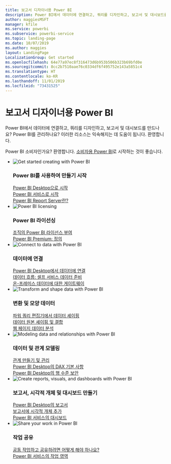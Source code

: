 ```yaml
---
title: 보고서 디자이너용 Power BI
description: Power BI에서 데이터에 연결하고, 쿼리를 디자인하고, 보고서 및 대시보드를 만드나요? Power BI 관리자인가요?
author: maggiesMSFT
manager: kfile
ms.service: powerbi
ms.subservice: powerbi-service
ms.topic: landing-page
ms.date: 10/07/2019
ms.author: maggies
layout: LandingPage
LocalizationGroup: Get started
ms.openlocfilehash: 64e77a97ec8f316473d6b953b506b323b69bfd0e
ms.sourcegitcommit: 8cc2b7510aae76c0334df6f495752e143a5851c4
ms.translationtype: HT
ms.contentlocale: ko-KR
ms.lasthandoff: 11/01/2019
ms.locfileid: "73431525"
---
```

# <a name="power-bi-for-report-designers"></a>보고서 디자이너용 Power BI

Power BI에서 데이터에 연결하고, 쿼리를 디자인하고, 보고서 및 대시보드를 만드나요? Power BI를 관리하나요? 이러한 리소스는 익숙해지는 데 도움이 됩니다. 환영합니다.

Power BI 소비자인가요? 환영합니다. [소비자용 Power BI](consumer/power-bi-consumer-landing.md)로 시작하는 것이 좋습니다.

<ul class="panelContent cardsF"> 
            <li> 
                  <div class="cardSize"> 
                        <div class="cardPadding"> 
                              <div class="card"> 
                                    <div class="cardImageOuter">
                                          <div class="cardImage">
                                                <img alt="Get started creating with Power BI" src="media/power-bi-creator-landing/power-bi-designer-get-started.svg" data-linktype="relative-path">
                                          </div>
                                    </div>
                                    <div class="cardText"> 
                                          <h3>Power BI를 사용하여 만들기 시작</h3> 
                                          <p></p>
                                               <a href="desktop-what-is-desktop.md">Power BI Desktop으로 시작</a><br/> 
                                               <a href="fundamentals/power-bi-overview.md">Power BI 서비스로 시작</a><br/> 
                                               <a href="report-server/get-started.md">Power BI Report Server란?</a>
                                    </div> 
                              </div> 
                        </div> 
                  </div> 
            </li>
            <li> 
                  <div class="cardSize"> 
                        <div class="cardPadding"> 
                              <div class="card"> 
                                    <div class="cardImageOuter">
                                          <div class="cardImage">
                                                <img alt="Power BI licensing" src="media/power-bi-creator-landing/power-bi-designer-licensing.svg" data-linktype="relative-path">
                                          </div>
                                    </div>
                                    <div class="cardText"> 
                                          <h3>Power BI 라이선싱</h3> 
                                          <p></p>
                                                <a href="service-admin-licensing-organization.md">조직의 Power BI 라이선스 부여</a><br/> 
                                                <a href="service-premium-what-is.md">Power BI Premium: 정의</a> 
                                    </div> 
                              </div> 
                        </div> 
                  </div> 
            </li>
            <li> 
                  <div class="cardSize"> 
                        <div class="cardPadding"> 
                              <div class="card"> 
                                    <div class="cardImageOuter">
                                          <div class="cardImage">
                                                <img alt="Connect to data with Power BI" src="media/power-bi-creator-landing/power-bi-designer-connect-data.svg" data-linktype="relative-path">
                                          </div>
                                    </div>
                                    <div class="cardText"> 
                                          <h3>데이터에 연결</h3> 
                                          <p></p>
                                                <a href="desktop-quickstart-connect-to-data.md">Power BI Desktop에서 데이터에 연결</a><br/> 
                                                <a href="service-dataflows-overview.md">데이터 흐름: 셀프 서비스 데이터 준비</a><br/> 
                                                <a href="service-gateway-onprem.md">온-프레미스 데이터에 대한 게이트웨이</a>
                                    </div> 
                              </div> 
                        </div> 
                  </div> 
            </li>
            <li> 
                  <div class="cardSize"> 
                        <div class="cardPadding"> 
                              <div class="card"> 
                                    <div class="cardImageOuter">
                                          <div class="cardImage">
                                                <img alt="Transform and shape data with Power BI" src="media/power-bi-creator-landing/power-bi-designer-transform-shape-data.svg" data-linktype="relative-path">
                                          </div>
                                    </div>
                                    <div class="cardText"> 
                                          <h3>변환 및 모양 데이터</h3> 
                                          <p></p>
                                                <a href="desktop-common-query-tasks.md">파워 쿼리 편집기에서 데이터 셰이핑</a><br/> 
                                                <a href="desktop-shape-and-combine-data.md">데이터 원본 셰이핑 및 결합</a><br/> 
                                                <a href="desktop-tutorial-importing-and-analyzing-data-from-a-web-page.md">웹 페이지 데이터 분석</a>
                                    </div> 
                              </div> 
                        </div> 
                  </div> 
            </li>
            <li> 
                  <div class="cardSize"> 
                        <div class="cardPadding"> 
                              <div class="card"> 
                                    <div class="cardImageOuter">
                                          <div class="cardImage">
                                                <img alt="Modeling data and relationships with Power BI" src="media/power-bi-creator-landing/power-bi-designer-modeling-data-relationships.svg" data-linktype="relative-path">
                                          </div>
                                    </div>
                                    <div class="cardText"> 
                                          <h3>데이터 및 관계 모델링</h3> 
                                          <p></p>
                                                <a href="desktop-create-and-manage-relationships.md">관계 만들기 및 관리</a><br/>
                                                <a href="desktop-quickstart-learn-dax-basics.md">Power BI Desktop의 DAX 기본 사항</a><br/> 
                                                <a href="service-admin-rls.md">Power BI Desktop의 행 수준 보안</a> 
                                    </div> 
                              </div> 
                        </div> 
                  </div> 
            </li>
            <li> 
                  <div class="cardSize"> 
                        <div class="cardPadding"> 
                              <div class="card"> 
                                    <div class="cardImageOuter">
                                          <div class="cardImage">
                                                <img alt="Create reports, visuals, and dashboards with Power BI" src="media/power-bi-creator-landing/power-bi-designer-create-reports-visuals-dashboards.svg" data-linktype="relative-path">
                                          </div>
                                    </div>
                                    <div class="cardText"> 
                                          <h3>보고서, 시각적 개체 및 대시보드 만들기</h3> 
                                          <p></p>
                                                <a href="desktop-report-view.md">Power BI Desktop의 보고서</a><br/> 
                                                <a href="power-bi-report-add-visualizations-i.md">보고서에 시각적 개체 추가</a><br/> 
                                                <a href="service-dashboard-create.md">Power BI 서비스의 대시보드</a>
                                    </div> 
                              </div> 
                        </div> 
                  </div> 
            </li>
            <li> 
                  <div class="cardSize"> 
                        <div class="cardPadding"> 
                              <div class="card"> 
                                    <div class="cardImageOuter">
                                          <div class="cardImage">
                                                <img alt="Share your work in Power BI" src="media/power-bi-creator-landing/power-bi-designer-share-work.svg" data-linktype="relative-path">
                                          </div>
                                    </div>
                                    <div class="cardText"> 
                                          <h3>작업 공유</h3> 
                                          <p></p>
                                                <a href="service-how-to-collaborate-distribute-dashboards-reports.md">공동 작업하고 공유하려면 어떻게 해야 하나요?</a><br/>
                                                <a href="service-create-workspaces.md">Power BI 서비스의 작업 영역</a> 
                                    </div> 
                              </div> 
                        </div> 
                  </div> 
            </li>
</ul>



